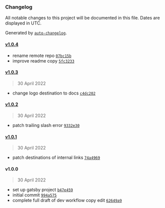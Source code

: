### Changelog

All notable changes to this project will be documented in this file. Dates are displayed in UTC.

Generated by [`auto-changelog`](https://github.com/CookPete/auto-changelog).

#### [v1.0.4](https://github.com/hats-dev/hats-dev-web-app/compare/v1.0.3...v1.0.4)

- rename remote repo [`07bc15b`](https://github.com/hats-dev/hats-dev-web-app/commit/07bc15b74278be66a4a7bf84bd4945462e5c7a5f)
- improve readme copy [`5fc3233`](https://github.com/hats-dev/hats-dev-web-app/commit/5fc3233bf073128e5b7454b450ab0b8582e7a0aa)

#### [v1.0.3](https://github.com/hats-dev/hats-dev-web-app/compare/v1.0.2...v1.0.3)

> 30 April 2022

- change logo destination to docs [`c4dc202`](https://github.com/hats-dev/hats-dev-web-app/commit/c4dc202e51aef6bf1e95dc743b73d6a4bfc260d2)

#### [v1.0.2](https://github.com/hats-dev/hats-dev-web-app/compare/v1.0.1...v1.0.2)

> 30 April 2022

- patch trailing slash error [`9332e30`](https://github.com/hats-dev/hats-dev-web-app/commit/9332e305ba24cdb3ca4a293b1690f4cff14b7904)

#### [v1.0.1](https://github.com/hats-dev/hats-dev-web-app/compare/v1.0.0...v1.0.1)

> 30 April 2022

- patch destinations of internal links [`74a4969`](https://github.com/hats-dev/hats-dev-web-app/commit/74a49697a4da21750ebb5ece6311575dbeef49ea)

#### v1.0.0

> 30 April 2022

- set up gatsby project [`b47e459`](https://github.com/hats-dev/hats-dev-web-app/commit/b47e459bec73010df6415a511767cea0d8670de2)
- initial commit [`994a575`](https://github.com/hats-dev/hats-dev-web-app/commit/994a5750b71862ab821e86d463448bbec139979d)
- complete full draft of dev workflow copy edit [`62649a9`](https://github.com/hats-dev/hats-dev-web-app/commit/62649a9a2098766290c25558ba3af5082fdcdc9b)
